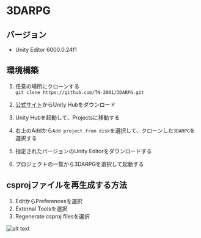 # 3DARPG

## バージョン

- Unity Editor 6000.0.24f1


## 環境構築
1. 任意の場所にクローンする  
```git clone https://github.com/TN-2001/3DARPG.git```

1. [公式サイト](https://unity.com/ja/download)からUnity Hubをダウンロード

1. Unity Hubを起動して、Projectsに移動する

1. 右上のAddから`Add project from disk`を選択して、クローンした`3DARPG`を選択する

1. 指定されたバージョンのUnity Editorをダウンロードする

1. プロジェクトの一覧から3DARPGを選択して起動する

## csprojファイルを再生成する方法
1. EditからPreferencesを選択
1. External Toolsを選択
1. Regenerate csproj filesを選択

![alt text](./image/regenerate_csproj.png)